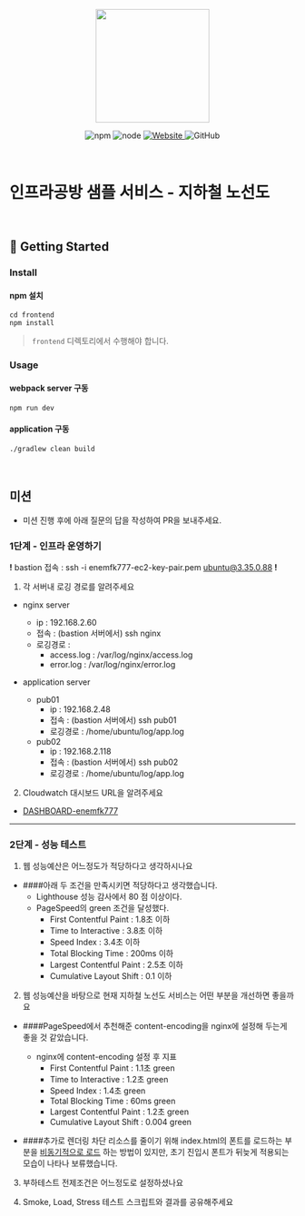 <p align="center">
    <img width="200px;" src="https://raw.githubusercontent.com/woowacourse/atdd-subway-admin-frontend/master/images/main_logo.png"/>
</p>
<p align="center">
  <img alt="npm" src="https://img.shields.io/badge/npm-%3E%3D%205.5.0-blue">
  <img alt="node" src="https://img.shields.io/badge/node-%3E%3D%209.3.0-blue">
  <a href="https://edu.nextstep.camp/c/R89PYi5H" alt="nextstep atdd">
    <img alt="Website" src="https://img.shields.io/website?url=https%3A%2F%2Fedu.nextstep.camp%2Fc%2FR89PYi5H">
  </a>
  <img alt="GitHub" src="https://img.shields.io/github/license/next-step/atdd-subway-service">
</p>

<br>

# 인프라공방 샘플 서비스 - 지하철 노선도

<br>

## 🚀 Getting Started

### Install
#### npm 설치
```
cd frontend
npm install
```
> `frontend` 디렉토리에서 수행해야 합니다.

### Usage
#### webpack server 구동
```
npm run dev
```
#### application 구동
```
./gradlew clean build
```
<br>

## 미션

* 미션 진행 후에 아래 질문의 답을 작성하여 PR을 보내주세요.

### 1단계 - 인프라 운영하기

**!** bastion 접속 : ssh -i enemfk777-ec2-key-pair.pem ubuntu@3.35.0.88 **!**

1. 각 서버내 로깅 경로를 알려주세요
* nginx server
    * ip : 192.168.2.60
    * 접속 : (bastion 서버에서) ssh nginx
    * 로깅경로 :
        * access.log : /var/log/nginx/access.log
        * error.log : /var/log/nginx/error.log
    
* application server
    * pub01
        * ip : 192.168.2.48
        * 접속 : (bastion 서버에서) ssh pub01
        * 로깅경로 : /home/ubuntu/log/app.log
  * pub02
      * ip : 192.168.2.118
      * 접속 : (bastion 서버에서) ssh pub02
      * 로깅경로 : /home/ubuntu/log/app.log
2. Cloudwatch 대시보드 URL을 알려주세요

* [DASHBOARD-enemfk777](https://ap-northeast-2.console.aws.amazon.com/cloudwatch/home?region=ap-northeast-2#dashboards:name=DASHBOARD-enemfk777)



---

### 2단계 - 성능 테스트
1. 웹 성능예산은 어느정도가 적당하다고 생각하시나요

* ####아래 두 조건을 만족시키면 적당하다고 생각했습니다.
    * Lighthouse 성능 감사에서 80 점 이상이다.
    * PageSpeed의 green 조건을 달성했다.
        * First Contentful Paint : 1.8초 이하
        * Time to Interactive : 3.8초 이하
        * Speed Index : 3.4초 이하
        * Total Blocking Time : 200ms 이하
        * Largest Contentful Paint : 2.5초 이하
        * Cumulative Layout Shift : 0.1 이하
2. 웹 성능예산을 바탕으로 현재 지하철 노선도 서비스는 어떤 부분을 개선하면 좋을까요

* ####PageSpeed에서 추천해준 content-encoding을 nginx에 설정해 두는게 좋을 것 같았습니다.
    * nginx에 content-encoding 설정 후 지표
        * First Contentful Paint : 1.1초 green
        * Time to Interactive : 1.2초 green
        * Speed Index : 1.4초 green
        * Total Blocking Time : 60ms green
        * Largest Contentful Paint : 1.2초 green
        * Cumulative Layout Shift : 0.004 green

* ####추가로 렌더링 차단 리소스를 줄이기 위해 index.html의 폰트를 로드하는 부분을 [비동기적으로 로드](https://web.dev/defer-non-critical-css/) 하는 방법이 있지만, 초기 진입시 폰트가 뒤늦게 적용되는 모습이 나타나 보류했습니다.

3. 부하테스트 전제조건은 어느정도로 설정하셨나요

4. Smoke, Load, Stress 테스트 스크립트와 결과를 공유해주세요
